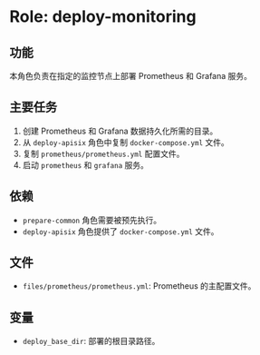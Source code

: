 # Role: deploy-monitoring

## 功能

本角色负责在指定的监控节点上部署 Prometheus 和 Grafana 服务。

## 主要任务

1.  创建 Prometheus 和 Grafana 数据持久化所需的目录。
2.  从 `deploy-apisix` 角色中复制 `docker-compose.yml` 文件。
3.  复制 `prometheus/prometheus.yml` 配置文件。
4.  启动 `prometheus` 和 `grafana` 服务。

## 依赖

-   `prepare-common` 角色需要被预先执行。
-   `deploy-apisix` 角色提供了 `docker-compose.yml` 文件。

## 文件

-   `files/prometheus/prometheus.yml`: Prometheus 的主配置文件。

## 变量

-   `deploy_base_dir`: 部署的根目录路径。 